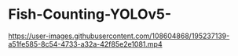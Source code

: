 # Fish-Counting-YOLOv5-




https://user-images.githubusercontent.com/108604868/195237139-a51fe585-8c54-4733-a32a-42f85e2e1081.mp4

